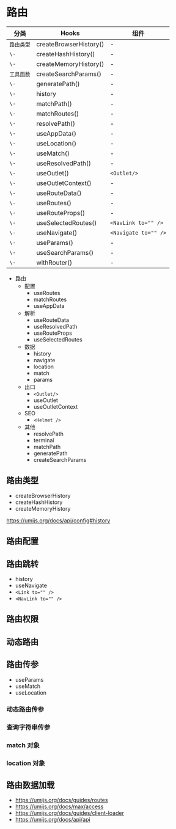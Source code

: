 # 路由

分类 | Hooks | 组件
---|---|---
`路由类型` | createBrowserHistory() | -
`\-` | createHashHistory() | -
`\-` | createMemoryHistory() | -
`工具函数` | createSearchParams() | -
`\-` | generatePath() | -
`\-` | history | -
`\-` | matchPath() | -
`\-` | matchRoutes() | -
`\-` | resolvePath() | -
`\-` | useAppData() | -
`\-` | useLocation() | -
`\-` | useMatch() | -
`\-` | useResolvedPath() | -
`\-` | useOutlet() | `<Outlet/>`
`\-` | useOutletContext() | -
`\-` | useRouteData() | -
`\-` | useRoutes() | -
`\-` | useRouteProps() | -
`\-` | useSelectedRoutes() | `<NavLink to="" />`
`\-` | useNavigate() | `<Navigate to="" />`
`\-` | useParams() | -
`\-` | useSearchParams() | -
`\-` | withRouter() | -

- 路由
  - 配置
    - useRoutes
    - matchRoutes
    - useAppData
  - 解析
    - useRouteData
    - useResolvedPath
    - useRouteProps
    - useSelectedRoutes
  - 数据
    - history
    - navigate
    - location
    - match
    - params
  - 出口
    - `<Outlet/>`
    - useOutlet
    - useOutletContext
  - SEO
    - `<Helmet />`
  - 其他
    - resolvePath
    - terminal
    - matchPath
    - generatePath
    - createSearchParams

## 路由类型

- createBrowserHistory
- createHashHistory
- createMemoryHistory

https://umijs.org/docs/api/config#history

## 路由配置

## 路由跳转

- history
- useNavigate
- `<Link to="" />`
- `<NavLink to="" />`

## 路由权限

## 动态路由

## 路由传参

- useParams
- useMatch
- useLocation

### 动态路由传参

### 查询字符串传参

### match 对象

### location 对象

## 路由数据加载

- https://umijs.org/docs/guides/routes
- https://umijs.org/docs/max/access
- https://umijs.org/docs/guides/client-loader
- https://umijs.org/docs/api/api